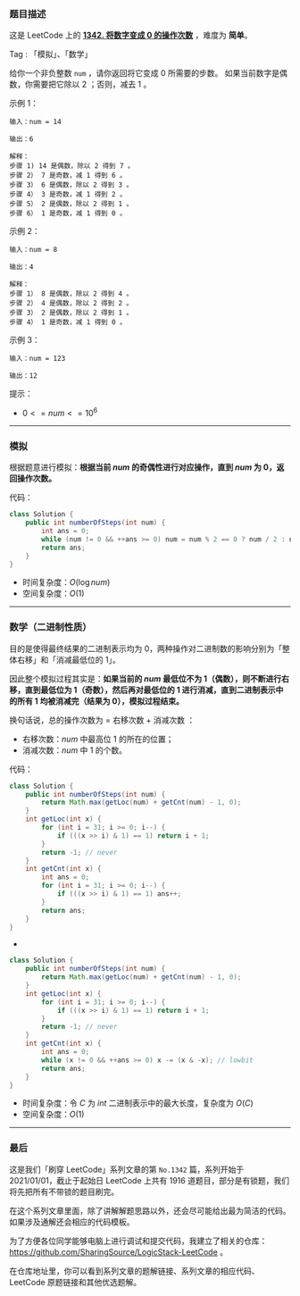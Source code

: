 ### 题目描述

这是 LeetCode 上的 **[1342. 将数字变成 0 的操作次数](https://leetcode-cn.com/problems/number-of-steps-to-reduce-a-number-to-zero/solution/gong-shui-san-xie-note-bie-pian-yi-ti-sh-85fb/)** ，难度为 **简单**。

Tag : 「模拟」、「数学」



给你一个非负整数 `num` ，请你返回将它变成 $0$ 所需要的步数。 如果当前数字是偶数，你需要把它除以 $2$ ；否则，减去 $1$ 。

示例 1：
```
输入：num = 14

输出：6

解释：
步骤 1) 14 是偶数，除以 2 得到 7 。
步骤 2） 7 是奇数，减 1 得到 6 。
步骤 3） 6 是偶数，除以 2 得到 3 。
步骤 4） 3 是奇数，减 1 得到 2 。
步骤 5） 2 是偶数，除以 2 得到 1 。
步骤 6） 1 是奇数，减 1 得到 0 。
```
示例 2：
```
输入：num = 8

输出：4

解释：
步骤 1） 8 是偶数，除以 2 得到 4 。
步骤 2） 4 是偶数，除以 2 得到 2 。
步骤 3） 2 是偶数，除以 2 得到 1 。
步骤 4） 1 是奇数，减 1 得到 0 。
```
示例 3：
```
输入：num = 123

输出：12
```

提示：
* $0 <= num <= 10^6$

---

### 模拟

根据题意进行模拟：**根据当前 $num$ 的奇偶性进行对应操作，直到 $num$ 为 $0$，返回操作次数。**

代码：
```java
class Solution {
    public int numberOfSteps(int num) {
        int ans = 0;
        while (num != 0 && ++ans >= 0) num = num % 2 == 0 ? num / 2 : num - 1;
        return ans;
    }
}
```
* 时间复杂度：$O(\log{num})$
* 空间复杂度：$O(1)$

---

### 数学（二进制性质）

目的是使得最终结果的二进制表示均为 $0$，两种操作对二进制数的影响分别为「整体右移」和「消减最低位的 $1$」。

因此整个模拟过程其实是：**如果当前的 $num$ 最低位不为 $1$（偶数），则不断进行右移，直到最低位为 $1$（奇数），然后再对最低位的 $1$ 进行消减，直到二进制表示中的所有 $1$ 均被消减完（结果为 $0$），模拟过程结束。**

换句话说，总的操作次数为 = 右移次数 + 消减次数 ：

* 右移次数：$num$ 中最高位 $1$ 的所在的位置；
* 消减次数：$num$ 中 $1$ 的个数。

代码：
```java
class Solution {
    public int numberOfSteps(int num) {
        return Math.max(getLoc(num) + getCnt(num) - 1, 0);
    }
    int getLoc(int x) {
        for (int i = 31; i >= 0; i--) {
            if (((x >> i) & 1) == 1) return i + 1;
        }
        return -1; // never
    }
    int getCnt(int x) {
        int ans = 0;
        for (int i = 31; i >= 0; i--) {
            if (((x >> i) & 1) == 1) ans++;
        }
        return ans;
    }
}
```
-
```java
class Solution {
    public int numberOfSteps(int num) {
        return Math.max(getLoc(num) + getCnt(num) - 1, 0);
    }
    int getLoc(int x) {
        for (int i = 31; i >= 0; i--) {
            if (((x >> i) & 1) == 1) return i + 1;
        }
        return -1; // never
    }
    int getCnt(int x) {
        int ans = 0;
        while (x != 0 && ++ans >= 0) x -= (x & -x); // lowbit
        return ans;
    }
}
```
* 时间复杂度：令 $C$ 为 $int$ 二进制表示中的最大长度，复杂度为 $O(C)$
* 空间复杂度：$O(1)$

---

### 最后

这是我们「刷穿 LeetCode」系列文章的第 `No.1342` 篇，系列开始于 2021/01/01，截止于起始日 LeetCode 上共有 1916 道题目，部分是有锁题，我们将先把所有不带锁的题目刷完。

在这个系列文章里面，除了讲解解题思路以外，还会尽可能给出最为简洁的代码。如果涉及通解还会相应的代码模板。

为了方便各位同学能够电脑上进行调试和提交代码，我建立了相关的仓库：https://github.com/SharingSource/LogicStack-LeetCode 。

在仓库地址里，你可以看到系列文章的题解链接、系列文章的相应代码、LeetCode 原题链接和其他优选题解。

